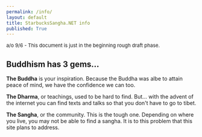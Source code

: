 ```yaml
---
permalink: /info/
layout: default
title: StarbucksSangha.NET info
published: True
---
```

<font size="-1">a/o 9/6 - This document is just in the beginning rough draft phase.</font>

## Buddhism has 3 gems...

<b>The Buddha</b> is your inspiration. Because the Buddha was albe to attain peace of mind, we have the confidence we can too.

<b>The Dharma</b>, or teachings, used to be hard to find. But... with the advent of the internet you can find texts and talks so that you don't have to go to tibet.

<b>The Sangha</b>, or the community. This is the tough one. Depending on where you live, you may not be able to find a sangha. It is to this problem that this site plans to address.
